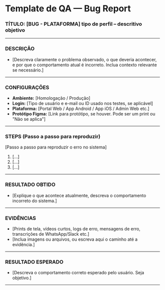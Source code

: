 # Template de QA — Bug Report

### TÍTULO: [BUG - PLATAFORMA] tipo de perfil – descritivo objetivo
---

### DESCRIÇÃO  
- [Descreva claramente o problema observado, o que deveria acontecer, e por que o comportamento atual é incorreto. Inclua contexto relevante se necessário.]
---
### CONFIGURAÇÕES  
- **Ambiente:** [Homologação / Produção]  
- **Login:** [Tipo de usuário e e-mail ou ID usado nos testes, se aplicável]  
- **Plataforma:** [Portal Web / App Android / App iOS / Admin Web etc.]  
- **Protótipo Figma:** [Link para protótipo, se houver. Pode ser um print ou "Não se aplica"]  
---
### STEPS (Passo a passo para reproduzir)  
[Passo a passo para reproduzir o erro no sistema]
1. [...]  
2. [...]  
3. [...]  
---
### RESULTADO OBTIDO  
- [Explique o que acontece atualmente, descreva o comportamento incorreto do sistema.]  
---
### EVIDÊNCIAS  
-  [Prints de tela, vídeos curtos, logs de erro, mensagens de erro, transcrições de WhatsApp/Slack etc.]  
- [Inclua imagens ou arquivos, ou escreva aqui o caminho até a evidência.]  
---
### RESULTADO ESPERADO  
- [Descreva o comportamento correto esperado pelo usuário. Seja objetivo.]  
---